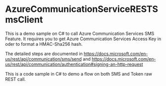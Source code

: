 # AzureCommunicationServiceRESTSmsClient
This is a demo sample on C# to call Azure Communication Services SMS Feature.
It requires you to get Azure Communication Services Access Key in oder to format a HMAC-Sha256 hash.

The detailed steps are documented in https://docs.microsoft.com/en-us/rest/api/communication/sms/send
and https://docs.microsoft.com/en-us/rest/api/communication/authentication#signing-an-http-request

This is a code sample in C# to demo a flow on both SMS and Token raw REST call.
